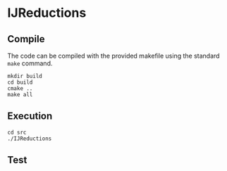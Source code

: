# IJReductions

## Compile

The code can be compiled with the provided makefile using the standard `make` command.

```
mkdir build
cd build
cmake ..
make all
```

## Execution
```
cd src
./IJReductions
```

## Test
